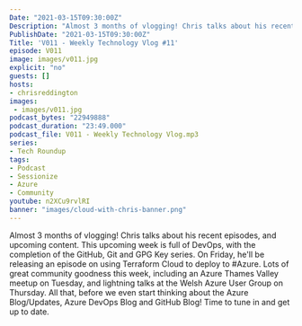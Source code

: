 ```yaml
---
Date: "2021-03-15T09:30:00Z"
Description: "Almost 3 months of vlogging! Chris talks about his recent episodes, and upcoming content. This upcoming week is full of DevOps, with the completion of the GitHub, Git and GPG Key series. On Friday, he'll be releasing an episode on using Terraform Cloud to deploy to #Azure. Lots of great community goodness this week, including an Azure Thames Valley meetup on Tuesday, and lightning talks at the Welsh Azure User Group on Thursday. All that, before we even start thinking about the Azure Blog/Updates, Azure DevOps Blog and GitHub Blog! Time to tune in and get up to date."
PublishDate: "2021-03-15T09:30:00Z"
Title: 'V011 - Weekly Technology Vlog #11'
episode: V011
image: images/v011.jpg
explicit: "no"
guests: []
hosts:
- chrisreddington
images:
 - images/v011.jpg
podcast_bytes: "22949888"
podcast_duration: "23:49.000"
podcast_file: V011 - Weekly Technology Vlog.mp3
series:
- Tech Roundup
tags:
- Podcast
- Sessionize
- Azure
- Community
youtube: n2XCu9rvlRI
banner: "images/cloud-with-chris-banner.png"
---
```

Almost 3 months of vlogging! Chris talks about his recent episodes, and upcoming content. This upcoming week is full of DevOps, with the completion of the GitHub, Git and GPG Key series. On Friday, he'll be releasing an episode on using Terraform Cloud to deploy to #Azure. Lots of great community goodness this week, including an Azure Thames Valley meetup on Tuesday, and lightning talks at the Welsh Azure User Group on Thursday. All that, before we even start thinking about the Azure Blog/Updates, Azure DevOps Blog and GitHub Blog! Time to tune in and get up to date.